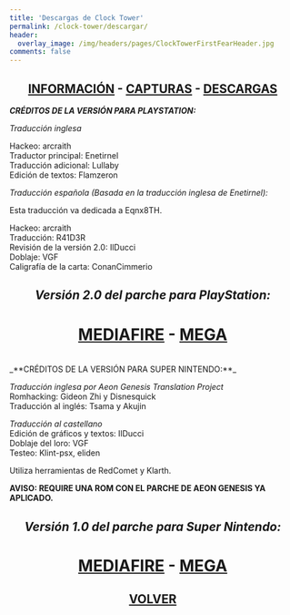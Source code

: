 ```yaml
---
title: 'Descargas de Clock Tower'
permalink: /clock-tower/descargar/
header:
  overlay_image: /img/headers/pages/ClockTowerFirstFearHeader.jpg
comments: false
---
```

<h2 style="text-align: center;"><strong><a href="/clock-tower/informacion/">INFORMACIÓN</a> - <a href="/clock-tower/capturas/">CAPTURAS</a> - <a href="/clock-tower/descargar/">DESCARGAS</a></strong></h2>

_**CRÉDITOS DE LA VERSIÓN PARA PLAYSTATION:**_

_Traducción inglesa_

Hackeo: arcraith  
Traductor principal: Enetirnel  
Traducción adicional: Lullaby  
Edición de textos: Flamzeron

_Traducción española (Basada en la traducción inglesa de Enetirnel):_

Esta traducción va dedicada a Eqnx8TH.

Hackeo: arcraith  
Traducción: R41D3R  
Revisión de la versión 2.0: IlDucci  
Doblaje: VGF  
Caligrafía de la carta: ConanCimmerio

<h2 style="text-align: center;"><em><strong>Versión 2.0 del parche para PlayStation:</strong></em></h2>
<h1 style="text-align: center;"><a href="http://www.mediafire.com/download/a5oyc59071gad2e/CTTFF-ES-20.7z">MEDIAFIRE</a> - <a href="https://mega.nz/#!8YNwHDzS!Gup-x87OVLNn4Vonx0fZ18CWQCBMVii8_ALnWUynrHg">MEGA</a></h1>
<br>
_**CRÉDITOS DE LA VERSIÓN PARA SUPER NINTENDO:**_

_Traducción inglesa por Aeon Genesis Translation Project_  
Romhacking: Gideon Zhi y Disnesquick  
Traducción al inglés: Tsama y Akujin

_Traducción al castellano_  
Edición de gráficos y textos: IlDucci  
Doblaje del loro: VGF  
Testeo: Klint-psx, eliden

Utiliza herramientas de RedComet y Klarth.

**AVISO: REQUIRE UNA ROM CON EL PARCHE DE AEON GENESIS YA APLICADO.**

<h2 style="text-align: center;"><em><strong>Versión 1.0 del parche para Super Nintendo:</strong></em></h2>
<h1 style="text-align: center;"><a href="http://www.mediafire.com/file/fxmptpg8fxggzmm/CTSNES-ESP-10BETA.7z">MEDIAFIRE</a> - <a href="https://mega.nz/#!BIU2SDKR!K2qFXRzQn-aNHN8RRSMDdiSJbfEhLDqdy1zQ4yLifqg">MEGA</a></h1>

<h2 style="text-align: center;"><strong><a href="/clock-tower/">VOLVER</a></strong></h2>


